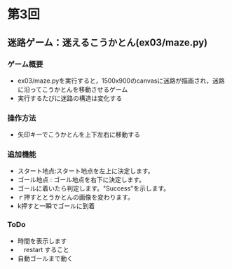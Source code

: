# 第3回
## 迷路ゲーム：迷えるこうかとん(ex03/maze.py)
### ゲーム概要
- ex03/maze.pyを実行すると，1500x900のcanvasに迷路が描画され，迷路に沿ってこうかとんを移動させるゲーム
- 実行するたびに迷路の構造は変化する
### 操作方法
- 矢印キーでこうかとんを上下左右に移動する
### 追加機能
- スタート地点:スタート地点を左上に決定します。
-  ゴール地点 : ゴール地点を右下に決定します。
- ゴールに着いたら判定します。"Success"を示します。
-  ｒ押すととうかとんの画像を変わります。
- k押すと一瞬でゴールに到着
### ToDo
- 時間を表示します
- 　restart すること
-   自動ゴールまで動く